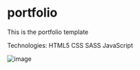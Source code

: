 # portfolio
This is the portfolio template


Technologies:
  HTML5
  CSS
  SASS
  JavaScript


  ![image](https://github.com/joc44/portfolio/assets/66038758/1eb12acc-7e7a-4645-bfed-7b203acf8566)
